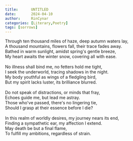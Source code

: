 ```yaml
---
title:      UNTITLED
date:       2024-04-10
author:     RinCynar
categories: [Literary,Poetry]
tags: [sorrows]
---
```


Through ten thousand miles of haze, deep autumn waters lay,
<br>
A thousand mountains, flowers fall, their trace fades away.
<br>
Bathed in warm sunlight, amidst spring's gentle breeze,
<br>
My heart awaits the winter snow, covering all with ease.
<br>
<br>
No illness shall bind me, no fetters hold me tight,
<br>
I seek the underworld, tracing shadows in the night.
<br>
My body youthful as wings of a fledgling bird,
<br>
But my spirit lacks luster, its brilliance blurred.
<br>
<br>
Do not speak of distractions, or minds that fray,
<br>
Echoes guide me, but lead me astray.
<br>
Those who've passed, there's no lingering tie,
<br>
Should I grasp at their essence before I die?
<br>
<br>
In this realm of worldly desires, my journey nears its end,
<br>
Finding a sympathetic ear, my affection I extend.
<br>
May death be but a final flame,
<br>
To fulfill my ambitions, regardless of strain.